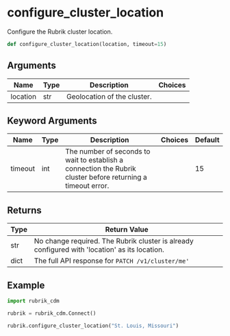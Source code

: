 # configure_cluster_location

Configure the Rubrik cluster location.
```py
def configure_cluster_location(location, timeout=15)
```

## Arguments
| Name     | Type | Description                 | Choices |
|----------|------|-----------------------------|---------|
| location | str  | Geolocation of the cluster. |         |
## Keyword Arguments
| Name    | Type | Description                                                                                                  | Choices | Default |
|---------|------|--------------------------------------------------------------------------------------------------------------|---------|---------|
| timeout | int  | The number of seconds to wait to establish a connection the Rubrik cluster before returning a timeout error. |         | 15      |
## Returns
| Type | Return Value                                                                                  |
|------|-----------------------------------------------------------------------------------------------|
| str  | No change required. The Rubrik cluster is already configured with 'location' as its location. |
| dict | The full API response for `PATCH /v1/cluster/me'`                                             |
## Example
```py
import rubrik_cdm

rubrik = rubrik_cdm.Connect()

rubrik.configure_cluster_location("St. Louis, Missouri")
```
